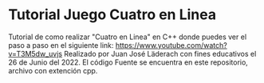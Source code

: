 # Tutorial Juego Cuatro en Linea
Tutorial de como realizar "Cuatro en Linea" en C++ donde puedes ver el paso a paso en el siguiente link:
https://www.youtube.com/watch?v=T3M5dw_uvjs 
Realizado por Juan José Läderach con fines educativos el 26 de Junio del 2022.
El código Fuente se encuentra en este repositorio, archivo con extención cpp.
